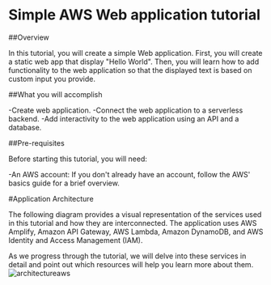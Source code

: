 # Simple AWS Web application tutorial
##Overview

In this tutorial, you will create a simple Web application. First, you will create a static web app that display "Hello World". Then, you will learn how to add functionality to the web application so that the displayed text is based on custom input you provide.

##What you will accomplish

-Create web application.
-Connect the web application to a serverless backend.
-Add interactivity to the web application using an API and a database.

##Pre-requisites

Before starting this tutorial, you will need:

-An AWS account: If you don't already have an account, follow the AWS' basics guide for a brief overview.

#Application Architecture

The following diagram provides a visual representation of the services used in this tutorial and how they are interconnected. The application uses AWS Amplify, Amazon API Gateway, AWS Lambda, Amazon DynamoDB, and AWS Identity and Access Management (IAM).

As we progress through the tutorial, we will delve into these services in detail and point out which resources will help you learn more about them.
![architectureaws](https://github.com/italo-rabelo/simple-aws-app/assets/107402049/2ededf4a-8f95-4f8a-b072-f0a79d71c8d0)
 
 
       
